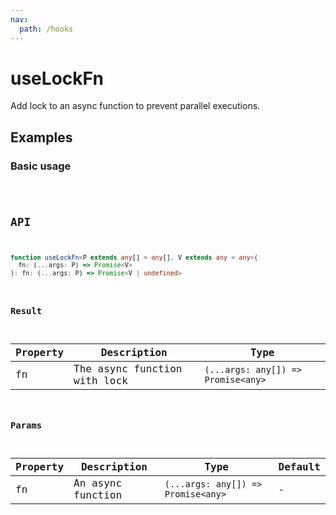 ```yaml
---
nav:
  path: /hooks
---
```


# useLockFn

Add lock to an async function to prevent parallel executions.

## Examples

### Basic usage

<code src="./demo/demo1.tsx" />

## API

```typescript
function useLockFn<P extends any[] = any[], V extends any = any>(
  fn: (...args: P) => Promise<V>
): fn: (...args: P) => Promise<V | undefined>
```

### Result
| Property | Description              | Type                               |
|------|------------------------------|------------------------------------|
| fn   | The async function with lock | `(...args: any[]) => Promise<any>` |

### Params

| Property | Description              | Type                               | Default  |
|----------|--------------------------|------------------------------------|--------|
| fn       | An async function        | `(...args: any[]) => Promise<any>` | -      |

